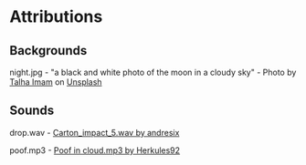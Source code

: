 # Attributions

## Backgrounds

night.jpg - "a black and white photo of the moon in a cloudy sky" - Photo by [Talha Imam](https://unsplash.com/@talhaimam325?utm_source=unsplash&utm_medium=referral&utm_content=creditCopyText) on [Unsplash](https://unsplash.com/wallpapers/colors/dark?utm_source=unsplash&utm_medium=referral&utm_content=creditCopyText)

## Sounds

drop.wav - [Carton_impact_5.wav by andresix](https://freesound.org/people/andresix/sounds/245617/)

poof.mp3 - [Poof in cloud.mp3 by Herkules92](https://freesound.org/people/Herkules92/sounds/512217/)
